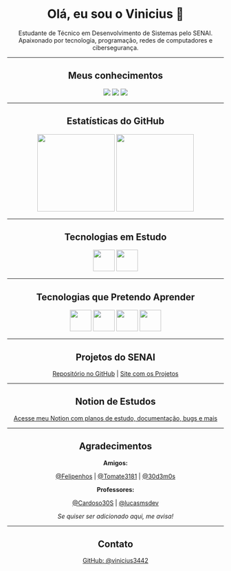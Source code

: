 <h1 align="center">Olá, eu sou o Vinicius 👋</h1>

<p align="center">
  Estudante de Técnico em Desenvolvimento de Sistemas pelo SENAI.<br>
  Apaixonado por tecnologia, programação, redes de computadores e cibersegurança.
</p>

---

<h2 align="center">Meus conhecimentos</h2>

<p align="center">
  <img src="https://img.shields.io/badge/HTML5-122F2B?style=for-the-badge&logo=html5&logoColor=white" />
  <img src="https://img.shields.io/badge/CSS3-122F2B?style=for-the-badge&logo=css3&logoColor=white" />
  <img src="https://img.shields.io/badge/Git-122F2B?style=for-the-badge&logo=git&logoColor=white" />
</p>

---

<h2 align="center">Estatísticas do GitHub</h2>

<p align="center">
  <img height="180em" src="https://github-readme-stats.vercel.app/api?username=vinicius3442&show_icons=true&theme=radical" />
  <img height="180em" src="https://github-readme-stats.vercel.app/api/top-langs/?username=vinicius3442&layout=compact&theme=radical" />
</p>

---

<h2 align="center">Tecnologias em Estudo</h2>

<p align="center">
  <img src="https://cdn.jsdelivr.net/gh/devicons/devicon@latest/icons/javascript/javascript-original.svg" width="50" />
  <img src="https://cdn.jsdelivr.net/gh/devicons/devicon@latest/icons/python/python-original.svg" width="50" />
</p>

---

<h2 align="center">Tecnologias que Pretendo Aprender</h2>

<p align="center">
  <img src="https://cdn.jsdelivr.net/gh/devicons/devicon@latest/icons/csharp/csharp-original.svg" width="50" />
  <img src="https://cdn.jsdelivr.net/gh/devicons/devicon@latest/icons/cplusplus/cplusplus-original.svg" width="50" />
  <img src="https://cdn.jsdelivr.net/gh/devicons/devicon@latest/icons/linux/linux-original.svg" width="50" />
  <img src="https://cdn.jsdelivr.net/gh/devicons/devicon@latest/icons/vuejs/vuejs-original-wordmark.svg" width="50"/>
</p>

---

<h2 align="center">Projetos do SENAI</h2>

<p align="center">
  <a href="https://github.com/Vinicius3442/Projetos-SENAI">Repositório no GitHub</a> |
  <a href="https://vinicius3442.github.io/Projetos-SENAI/">Site com os Projetos</a>
</p>

---

<h2 align="center">Notion de Estudos</h2>

<p align="center">
  <a href="https://www.notion.so/Plano-de-estudos-1ce9053fa9bb806da427d118a429801c?pvs=4">Acesse meu Notion com planos de estudo, documentação, bugs e mais</a>
</p>

---

<h2 align="center">Agradecimentos</h2>

<p align="center"><strong>Amigos:</strong></p>

<p align="center">
  <a href="https://github.com/Felipenhoslol">@Felipenhos</a> |
  <a href="https://github.com/Tomate3181">@Tomate3181</a> |
  <a href="https://github.com/30d3m0s">@30d3m0s</a>
</p>

<p align="center"><strong>Professores:</strong></p>

<p align="center">
  <a href="https://github.com/Cardoso30S">@Cardoso30S</a> |
  <a href="https://github.com/lucasmsdev">@lucasmsdev</a>
</p>

<p align="center"><em>Se quiser ser adicionado aqui, me avisa!</em></p>

---

<h2 align="center">Contato</h2>

<p align="center">
  <a href="https://github.com/vinicius3442">GitHub: @vinicius3442</a>
</p>
